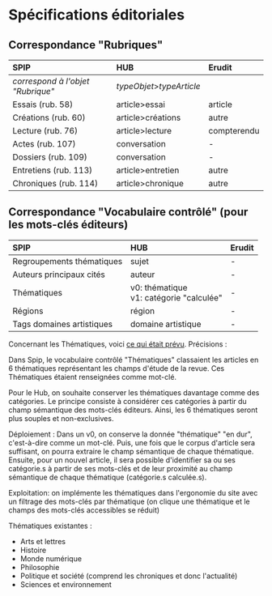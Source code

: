 # Spécifications éditoriales

## Correspondance "Rubriques"

SPIP                              | HUB                       | Erudit
:---------------------------------|:--------------------------|:-----------
_correspond à l'objet "Rubrique"_ | _typeObjet_>_typeArticle_ |
Essais      (rub. 58)             | article>essai             | article
Créations   (rub. 60)             | article>créations         | autre
Lecture     (rub. 76)             | article>lecture           | compterendu
Actes       (rub. 107)            | conversation              | -
Dossiers    (rub. 109)            | conversation              | -
Entretiens  (rub. 113)            | article>entretien         | autre
Chroniques  (rub. 114)            | article>chronique         | autre


## Correspondance "Vocabulaire contrôlé" (pour les mots-clés éditeurs)

SPIP                      | HUB                | Erudit
:-------------------------|:-------------------|:------
Regroupements thématiques | sujet              | -
Auteurs principaux cités  | auteur             | -
Thématiques               | v0: thématique   <br/> v1: catégorie "calculée"      | -
Régions                   | région             | -
Tags domaines artistiques | domaine artistique | -

Concernant les Thématiques, voici [ce qui était prévu](https://github.com/timoguic/sp_hub/blob/master/doc/20170914_RecapReunion9sept.md#th%C3%A9matiques). Précisions :

Dans Spip, le vocabulaire contrôlé "Thématiques" classaient les articles en 6 thématiques représentant les champs d'étude de la revue. Ces Thématiques étaient renseignées comme mot-clé.

Pour le Hub, on souhaite conserver les thématiques davantage comme des catégories. Le principe consiste à considérer ces catégories à partir du champ sémantique des mots-clés éditeurs. Ainsi, les 6 thématiques seront plus souples et non-exclusives.

Déploiement : Dans un v0, on conserve la donnée "thématique" "en dur", c'est-à-dire comme un mot-clé.
Puis, une fois que le corpus d'article sera suffisant, on pourra extraire le champ sémantique de chaque thématique. Ensuite, pour un nouvel article, il sera possible d'identifier sa ou ses catégorie.s à partir de ses mots-clés et de leur proximité au champ sémantique de chaque thématique (catégorie.s calculée.s).

Exploitation: on implémente les thématiques dans l'ergonomie du site avec un filtrage des mots-clés par thématique (on clique une thématique et le champs des mots-clés accessibles se réduit)

Thématiques existantes :
  -  Arts et lettres
  -  Histoire
  -  Monde numérique
  -  Philosophie
  -  Politique et société (comprend les chroniques et donc l'actualité)
  -  Sciences et environnement
